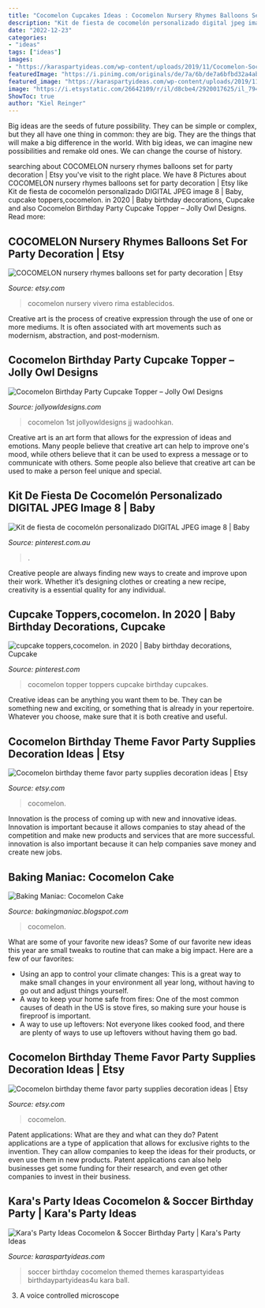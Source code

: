 ```yaml
---
title: "Cocomelon Cupcakes Ideas : Cocomelon Nursery Rhymes Balloons Set For Party Decoration"
description: "Kit de fiesta de cocomelón personalizado digital jpeg image 8"
date: "2022-12-23"
categories:
- "ideas"
tags: ["ideas"]
images:
- "https://karaspartyideas.com/wp-content/uploads/2019/11/Cocomelon-Soccer-Birthday-Party-via-Karas-Party-Ideas-KarasPartyIdeas.com5_.jpg"
featuredImage: "https://i.pinimg.com/originals/de/7a/6b/de7a6bfbd32a4ab23ac07411a79a6960.jpg"
featured_image: "https://karaspartyideas.com/wp-content/uploads/2019/11/Cocomelon-Soccer-Birthday-Party-via-Karas-Party-Ideas-KarasPartyIdeas.com5_.jpg"
image: "https://i.etsystatic.com/26642109/r/il/d8cbe4/2920017625/il_794xN.2920017625_azsb.jpg"
ShowToc: true
author: "Kiel Reinger"
---
```



Big ideas are the seeds of future possibility. They can be simple or complex, but they all have one thing in common: they are big. They are the things that will make a big difference in the world. With big ideas, we can imagine new possibilities and remake old ones. We can change the course of history.

	

		
searching about COCOMELON nursery rhymes balloons set for party decoration | Etsy you've visit to the right place. We have 8 Pictures about COCOMELON nursery rhymes balloons set for party decoration | Etsy like Kit de fiesta de cocomelón personalizado DIGITAL JPEG image 8 | Baby, cupcake toppers,cocomelon. in 2020 | Baby birthday decorations, Cupcake and also Cocomelon Birthday Party Cupcake Topper – Jolly Owl Designs. Read more:
		
    
## COCOMELON Nursery Rhymes Balloons Set For Party Decoration | Etsy

<img loading=lazy src="https://i.etsystatic.com/23875740/r/il/f36e5d/2595682536/il_794xN.2595682536_a7fu.jpg" onerror="this.onerror=null;this.src='https://tse3.mm.bing.net/th?id=OIP.3mh5xcy1cDAu1oTJeVRwlgHaF9&amp;pid=15.1';" alt="COCOMELON nursery rhymes balloons set for party decoration | Etsy">

_Source: etsy.com_

>cocomelon nursery vivero rima establecidos. 

	

Creative art is the process of creative expression through the use of one or more mediums. It is often associated with art movements such as modernism, abstraction, and post-modernism.

    
## Cocomelon Birthday Party Cupcake Topper – Jolly Owl Designs

<img loading=lazy src="https://cdn.shopify.com/s/files/1/0267/5094/3307/products/CocomelonBirthdayPartyCupcakeTopperCakeCirclesPrintableInstantDownload_1200x1200.jpg?v=1600326117" onerror="this.onerror=null;this.src='https://tse3.mm.bing.net/th?id=OIP.5BjA-ZXv0VK5QjyZxy4InAHaGL&amp;pid=15.1';" alt="Cocomelon Birthday Party Cupcake Topper – Jolly Owl Designs">

_Source: jollyowldesigns.com_

>cocomelon 1st jollyowldesigns jj wadoohkan. 

	

Creative art is an art form that allows for the expression of ideas and emotions. Many people believe that creative art can help to improve one's mood, while others believe that it can be used to express a message or to communicate with others. Some people also believe that creative art can be used to make a person feel unique and special.

    
## Kit De Fiesta De Cocomelón Personalizado DIGITAL JPEG Image 8 | Baby

<img loading=lazy src="https://i.pinimg.com/originals/de/7a/6b/de7a6bfbd32a4ab23ac07411a79a6960.jpg" onerror="this.onerror=null;this.src='https://tse2.mm.bing.net/th?id=OIP.XPcx8--Ejc2NV6q0Z0ryFwHaGe&amp;pid=15.1';" alt="Kit de fiesta de cocomelón personalizado DIGITAL JPEG image 8 | Baby">

_Source: pinterest.com.au_

>. 

	

Creative people are always finding new ways to create and improve upon their work. Whether it’s designing clothes or creating a new recipe, creativity is a essential quality for any individual.

    
## Cupcake Toppers,cocomelon. In 2020 | Baby Birthday Decorations, Cupcake

<img loading=lazy src="https://i.pinimg.com/736x/f8/64/86/f86486cc84bbb2aeb38b200276f8436b.jpg" onerror="this.onerror=null;this.src='https://tse4.mm.bing.net/th?id=OIP.xunDfUUOYgEp2-5oOTuFhgHaGI&amp;pid=15.1';" alt="cupcake toppers,cocomelon. in 2020 | Baby birthday decorations, Cupcake">

_Source: pinterest.com_

>cocomelon topper toppers cupcake birthday cupcakes. 

	

Creative ideas can be anything you want them to be. They can be something new and exciting, or something that is already in your repertoire. Whatever you choose, make sure that it is both creative and useful.

    
## Cocomelon Birthday Theme Favor Party Supplies Decoration Ideas | Etsy

<img loading=lazy src="https://i.etsystatic.com/26642109/r/il/6949a0/3100839535/il_1588xN.3100839535_7e0t.jpg" onerror="this.onerror=null;this.src='https://tse2.mm.bing.net/th?id=OIP.TePdfa-gTqWY0tCbD7WK_QHaGT&amp;pid=15.1';" alt="Cocomelon birthday theme favor party supplies decoration ideas | Etsy">

_Source: etsy.com_

>cocomelon. 

	

Innovation is the process of coming up with new and innovative ideas. Innovation is important because it allows companies to stay ahead of the competition and make new products and services that are more successful. innovation is also important because it can help companies save money and create new jobs.

    
## Baking Maniac: Cocomelon Cake

<img loading=lazy src="https://3.bp.blogspot.com/--h5JhFMzuzY/XLCIA9z2D0I/AAAAAAAAmK8/slBJCaApBd0sdtZU5CNTR2dpX3crEqmngCLcBGAs/s320/IMG_0568.jpg" onerror="this.onerror=null;this.src='https://tse2.mm.bing.net/th?id=OIP.Pmql1ApCU8QB8yhfLeDdiwAAAA&amp;pid=15.1';" alt="Baking Maniac: Cocomelon Cake">

_Source: bakingmaniac.blogspot.com_

>cocomelon. 

	

What are some of your favorite new ideas?
Some of our favorite new ideas this year are small tweaks to routine that can make a big impact. Here are a few of our favorites: 
- Using an app to control your climate changes: This is a great way to make small changes in your environment all year long, without having to go out and adjust things yourself. 
- A way to keep your home safe from fires: One of the most common causes of death in the US is stove fires, so making sure your house is fireproof is important. 
- A way to use up leftovers: Not everyone likes cooked food, and there are plenty of ways to use up leftovers without having them go bad.

    
## Cocomelon Birthday Theme Favor Party Supplies Decoration Ideas | Etsy

<img loading=lazy src="https://i.etsystatic.com/26642109/r/il/d8cbe4/2920017625/il_794xN.2920017625_azsb.jpg" onerror="this.onerror=null;this.src='https://tse2.mm.bing.net/th?id=OIP.7pi5PV7zILoSwQtloq4aHQHaF4&amp;pid=15.1';" alt="Cocomelon birthday theme favor party supplies decoration ideas | Etsy">

_Source: etsy.com_

>cocomelon. 

	

Patent applications: What are they and what can they do?
Patent applications are a type of application that allows for exclusive rights to the invention. They can allow companies to keep the ideas for their products, or even use them in new products. Patent applications can also help businesses get some funding for their research, and even get other companies to invest in their business.

    
## Kara&#039;s Party Ideas Cocomelon &amp; Soccer Birthday Party | Kara&#039;s Party Ideas

<img loading=lazy src="https://karaspartyideas.com/wp-content/uploads/2019/11/Cocomelon-Soccer-Birthday-Party-via-Karas-Party-Ideas-KarasPartyIdeas.com5_.jpg" onerror="this.onerror=null;this.src='https://tse4.mm.bing.net/th?id=OIP.sBoUO0ViT8ZjLYOjDgfIGQHaGt&amp;pid=15.1';" alt="Kara&#039;s Party Ideas Cocomelon &amp; Soccer Birthday Party | Kara&#039;s Party Ideas">

_Source: karaspartyideas.com_

>soccer birthday cocomelon themed themes karaspartyideas birthdaypartyideas4u kara ball. 

	

3. A voice controlled microscope

